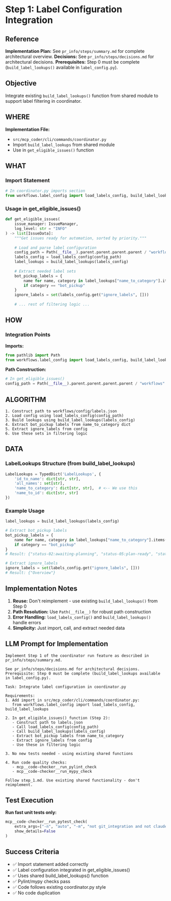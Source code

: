 # Step 1: Label Configuration Integration

## Reference
**Implementation Plan:** See `pr_info/steps/summary.md` for complete architectural overview.
**Decisions:** See `pr_info/steps/decisions.md` for architectural decisions.
**Prerequisites:** Step 0 must be complete (`build_label_lookups()` available in `label_config.py`).

## Objective
Integrate existing `build_label_lookups()` function from shared module to support label filtering in coordinator.

## WHERE

**Implementation File:**
- `src/mcp_coder/cli/commands/coordinator.py`
- Import `build_label_lookups` from shared module
- Use in `get_eligible_issues()` function

## WHAT

### Import Statement

```python
# In coordinator.py imports section
from workflows.label_config import load_labels_config, build_label_lookups
```

### Usage in get_eligible_issues()

```python
def get_eligible_issues(
    issue_manager: IssueManager,
    log_level: str = "INFO"
) -> list[IssueData]:
    """Get issues ready for automation, sorted by priority."""
    
    # Load and parse label configuration
    config_path = Path(__file__).parent.parent.parent.parent / "workflows" / "config" / "labels.json"
    labels_config = load_labels_config(config_path)
    label_lookups = build_label_lookups(labels_config)
    
    # Extract needed label sets
    bot_pickup_labels = {
        name for name, category in label_lookups["name_to_category"].items()
        if category == "bot_pickup"
    }
    ignore_labels = set(labels_config.get("ignore_labels", []))
    
    # ... rest of filtering logic ...
```

## HOW

### Integration Points

**Imports:**
```python
from pathlib import Path
from workflows.label_config import load_labels_config, build_label_lookups
```

**Path Construction:**
```python
# In get_eligible_issues()
config_path = Path(__file__).parent.parent.parent.parent / "workflows" / "config" / "labels.json"
```

## ALGORITHM

```
1. Construct path to workflows/config/labels.json
2. Load config using load_labels_config(config_path)
3. Build lookups using build_label_lookups(labels_config)
4. Extract bot_pickup labels from name_to_category dict
5. Extract ignore_labels from config
6. Use these sets in filtering logic
```

## DATA

### LabelLookups Structure (from build_label_lookups)
```python
LabelLookups = TypedDict('LabelLookups', {
    'id_to_name': dict[str, str],
    'all_names': set[str],
    'name_to_category': dict[str, str],  # <-- We use this
    'name_to_id': dict[str, str]
})
```

### Example Usage
```python
label_lookups = build_label_lookups(labels_config)

# Extract bot_pickup labels
bot_pickup_labels = {
    name for name, category in label_lookups["name_to_category"].items()
    if category == "bot_pickup"
}
# Result: {"status-02:awaiting-planning", "status-05:plan-ready", "status-08:ready-pr"}

# Extract ignore_labels
ignore_labels = set(labels_config.get("ignore_labels", []))
# Result: {"Overview"}
```

## Implementation Notes

1. **Reuse:** Don't reimplement - use existing `build_label_lookups()` from Step 0
2. **Path Resolution:** Use `Path(__file__)` for robust path construction
3. **Error Handling:** `load_labels_config()` and `build_label_lookups()` handle errors
4. **Simplicity:** Just import, call, and extract needed data

## LLM Prompt for Implementation

```
Implement Step 1 of the coordinator run feature as described in pr_info/steps/summary.md.

See pr_info/steps/decisions.md for architectural decisions.
Prerequisite: Step 0 must be complete (build_label_lookups available in label_config.py).

Task: Integrate label configuration in coordinator.py

Requirements:
1. Add import in src/mcp_coder/cli/commands/coordinator.py:
   from workflows.label_config import load_labels_config, build_label_lookups

2. In get_eligible_issues() function (Step 2):
   - Construct path to labels.json
   - Call load_labels_config(config_path)
   - Call build_label_lookups(labels_config)
   - Extract bot_pickup labels from name_to_category
   - Extract ignore_labels from config
   - Use these in filtering logic

3. No new tests needed - using existing shared functions

4. Run code quality checks:
   - mcp__code-checker__run_pylint_check
   - mcp__code-checker__run_mypy_check

Follow step_1.md. Use existing shared functionality - don't reimplement.
```

## Test Execution

**Run fast unit tests only:**
```python
mcp__code-checker__run_pytest_check(
    extra_args=["-n", "auto", "-m", "not git_integration and not claude_integration and not formatter_integration and not github_integration"],
    show_details=False
)
```

## Success Criteria

- ✅ Import statement added correctly
- ✅ Label configuration integrated in get_eligible_issues()
- ✅ Uses shared build_label_lookups() function
- ✅ Pylint/mypy checks pass
- ✅ Code follows existing coordinator.py style
- ✅ No code duplication
